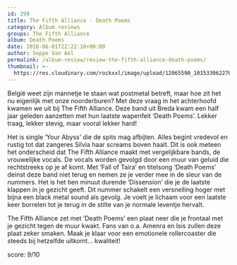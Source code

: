 ```yaml
---
id: 299
title: The Fifth Alliance - Death Poems
category: Album reviews
groups: The Fifth Alliance
album: Death Poems
date: 2016-06-01T22:22:10+00:00
author: Seppe Van Ael
permalink: /album-review/review-the-fifth-alliance-death-poems/
thumbnail: >-
  https://res.cloudinary.com/rockxxl/image/upload/12065590_10153306227092989_5145611686279607348_n.png
---
```

België weet zijn mannetje te staan wat postmetal betreft, maar hoe zit het nu eigenlijk met onze noorderburen? Met deze vraag in het achterhoofd kwamen we uit bij The Fifth Alliance. Deze band uit Breda kwam een half jaar geleden aanzetten met hun laatste wapenfeit ‘Death Poems’. Lekker traag, lekker stevig, maar vooral lekker hard!

Het is single ‘Your Abyss’ die de spits mag afbijten. Alles begint vredevol en rustig tot dat zangeres Silvia haar screams boven haalt. Dit is ook meteen het onderscheid dat The Fifth Alliance maakt met vergelijkbare bands, de vrouwelijke vocals. De vocals worden gevolgd door een muur van geluid die rechtstreeks op je af komt. Met ‘Fall of Taira’ en titelsong ‘Death Poems’ deinst deze band niet terug en nemen ze je verder mee in de sleur van de nummers. Het is het tien minuut durende ‘Dissension’ die je de laatste klappen in je gezicht geeft. Dit nummer schakelt een versnelling hoger met bijna een black metal sound als gevolg. Je voelt je lichaam voor een laatste keer borrelen tot je terug in de stilte van je normale leventje hervalt.

The Fifth Alliance zet met ‘Death Poems’ een plaat neer die je frontaal met je gezicht tegen de muur kwakt. Fans van o.a. Amenra en Isis zullen deze plaat zeker smaken. Maak je klaar voor een emotionele rollercoaster die steeds bij hetzelfde uitkomt… kwaliteit!

score: 9/10
